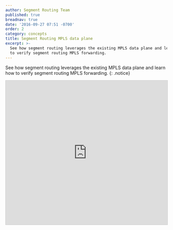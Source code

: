 ```yaml
---
author: Segment Routing Team
published: true
breadnav: true
date: '2016-09-27 07:51 -0700'
order: 2
category: concepts
title: Segment Routing MPLS data plane
excerpt: >-
  See how segment routing leverages the existing MPLS data plane and learn how
  to verify segment routing MPLS forwarding.
---
```


See how segment routing leverages the existing MPLS data plane and learn how to verify segment routing MPLS forwarding.
{: .notice}  

<iframe src="https://app.box.com/embed/preview/kyijioyd0vlfwj9kk9gxj3n8ic2a2hcg?theme=dark" width="800" height="450" frameborder="0" marginwidth="0" marginheight="0" scrolling="no" style="border:1px solid #CCC; border-width:1px; margin-bottom:5px; max-width: 100%;" allowfullscreen webkitallowfullscreen msallowfullscreen></iframe>
